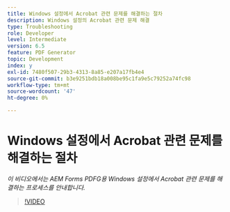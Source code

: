 ```yaml
---
title: Windows 설정에서 Acrobat 관련 문제를 해결하는 절차
description: Windows 설정의 Acrobat 관련 문제 해결
type: Troubleshooting
role: Developer
level: Intermediate
version: 6.5
feature: PDF Generator
topic: Development
index: y
exl-id: 7480f507-29b3-4313-8a85-e207a17fb4e4
source-git-commit: b3e9251bdb18a008be95c1fa9e5c79252a74fc98
workflow-type: tm+mt
source-wordcount: '47'
ht-degree: 0%

---
```


# Windows 설정에서 Acrobat 관련 문제를 해결하는 절차

*이 비디오에서는 AEM Forms PDFG용 Windows 설정에서 Acrobat 관련 문제를 해결하는 프로세스를 안내합니다.*

>[!VIDEO](https://video.tv.adobe.com/v/335480?quality=12&learn=on)
